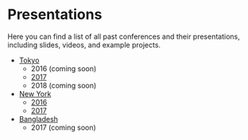 # Presentations

Here you can find a list of all past conferences and their presentations,
including slides, videos, and example projects.

- [Tokyo](./Tokyo)
  - 2016 (coming soon)
  - [2017](./Tokyo/2017.md)
  - 2018 (coming soon)
- [New York](./New%20York)
  - [2016](./New%20York/2016.md)
  - [2017](./New%20York/2017.md)
- [Bangladesh](./Bangladesh)
  - 2017 (coming soon)
